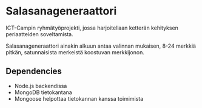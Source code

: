 # Salasanageneraattori

ICT-Campin ryhmätyöprojekti, jossa harjoitellaan ketterän kehityksen periaatteiden soveltamista.

Salasanageneraattori ainakin alkuun antaa valinnan mukaisen, 8-24 merkkiä pitkän, satunnaisista merkeistä koostuvan merkkijonon.

## Dependencies

- Node.js backendissa
- MongoDB tietokantana
- Mongoose helpottaa tietokannan kanssa toimimista
